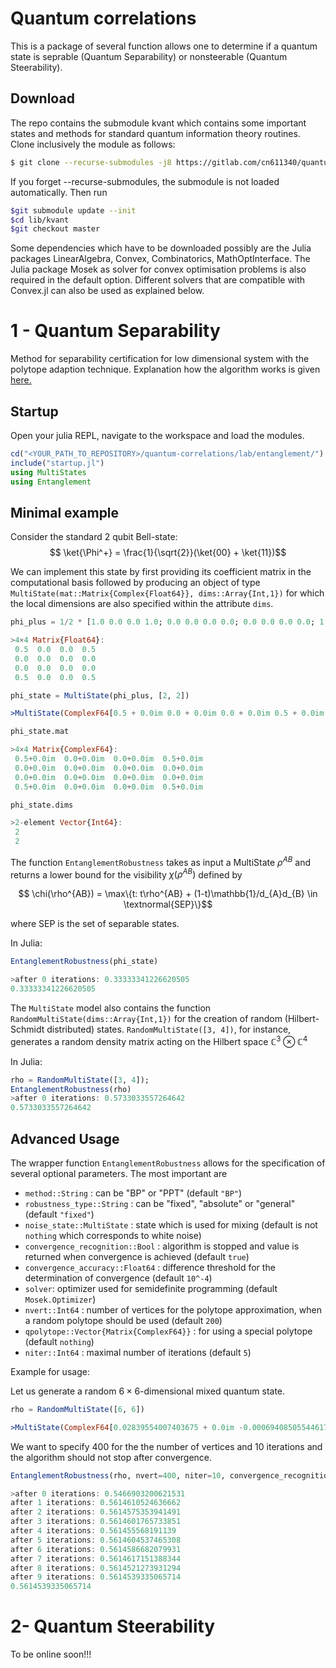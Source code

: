 # Quantum correlations

This is a package of several function allows one to determine if a quantum state is seprable (Quantum Separability) or nonsteerable (Quantum Steerability). 

## Download

The repo contains the submodule kvant which contains some important states and methods for standard quantum information theory routines. Clone inclusively the module as follows:

```bash
$ git clone --recurse-submodules -j8 https://gitlab.com/cn611340/quantum-correlations.git
```

If you forget --recurse-submodules, the submodule is not loaded automatically. 
Then run

```bash
$git submodule update --init
$cd lib/kvant 
$git checkout master 
```

Some dependencies which have to be downloaded possibly are the Julia packages LinearAlgebra, Convex, Combinatorics, MathOptInterface. The Julia package Mosek as solver for convex optimisation problems is also required in the default option. Different solvers that are compatible with Convex.jl can also be used as explained below.

# 1 - Quantum Separability

Method for separability certification for low dimensional system with the polytope adaption technique.
Explanation how the algorithm works is given [here.](https://arxiv.org/abs/2210.10054)



## Startup

Open your julia REPL, navigate to the workspace and load the modules. 

```julia
cd("<YOUR_PATH_TO_REPOSITORY>/quantum-correlations/lab/entanglement/")
include("startup.jl")
using MultiStates
using Entanglement
```
## Minimal example

Consider the standard 2 qubit Bell-state: $$ \ket{\Phi^+} = \frac{1}{\sqrt{2}}(\ket{00} + \ket{11})$$

We can implement this state by first providing its coefficient matrix in the computational basis followed by producing an object of type `MultiState(mat::Matrix{Complex{Float64}}, dims::Array{Int,1})` for which the local dimensions are also specified within the attribute `dims`.

```julia
phi_plus = 1/2 * [1.0 0.0 0.0 1.0; 0.0 0.0 0.0 0.0; 0.0 0.0 0.0 0.0; 1.0 0.0 0.0 1.0]

>4×4 Matrix{Float64}:
 0.5  0.0  0.0  0.5
 0.0  0.0  0.0  0.0
 0.0  0.0  0.0  0.0
 0.5  0.0  0.0  0.5

phi_state = MultiState(phi_plus, [2, 2])

>MultiState(ComplexF64[0.5 + 0.0im 0.0 + 0.0im 0.0 + 0.0im 0.5 + 0.0im; 0.0 + 0.0im 0.0 + 0.0im 0.0 + 0.0im 0.0 + 0.0im; 0.0 + 0.0im 0.0 + 0.0im 0.0 + 0.0im 0.0 + 0.0im; 0.5 + 0.0im 0.0 + 0.0im 0.0 + 0.0im 0.5 + 0.0im], [2, 2])

phi_state.mat

>4×4 Matrix{ComplexF64}:
 0.5+0.0im  0.0+0.0im  0.0+0.0im  0.5+0.0im
 0.0+0.0im  0.0+0.0im  0.0+0.0im  0.0+0.0im
 0.0+0.0im  0.0+0.0im  0.0+0.0im  0.0+0.0im
 0.5+0.0im  0.0+0.0im  0.0+0.0im  0.5+0.0im

phi_state.dims

>2-element Vector{Int64}:
 2
 2

```
The function `EntanglementRobustness` takes as input a MultiState $\rho^{AB}$ and returns a lower bound for the visibility $\chi(\rho^{AB})$ defined by

$$ \chi(\rho^{AB}) = \max\{t: t\rho^{AB} + (1-t)\mathbb{1}/d_{A}d_{B} \in \textnormal{SEP}\}$$

where SEP is the set of separable states.


In Julia: 

```julia
EntanglementRobustness(phi_state)

>after 0 iterations: 0.33333341226620505
0.33333341226620505
```

The `MultiState` model also contains the function `RandomMultiState(dims::Array{Int,1})` for the creation of random (Hilbert-Schmidt distributed) states. `RandomMultiState([3, 4])`, for instance,  generates a random density matrix acting on the Hilbert space $\mathbb{C}^{3}\otimes \mathbb{C}^{4}$

In Julia:

```julia
rho = RandomMultiState([3, 4]);
EntanglementRobustness(rho)
>after 0 iterations: 0.5733033557264642
0.5733033557264642
```




## Advanced Usage 

The wrapper function `EntanglementRobustness` allows for the specification of several optional parameters. The most important are
+ `method::String` : can be "BP" or "PPT" (default `"BP"`)
+ `robustness_type::String` : can be "fixed", "absolute" or "general" (default `"fixed"`)
+ `noise_state::MultiState` : state which is used for mixing (default is not `nothing` which corresponds to white noise)
+ `convergence_recognition::Bool` : algorithm is stopped and value is returned when convergence is achieved (default `true`)
+ `convergence_accuracy::Float64` :  difference threshold for the determination of convergence (default `10^-4`)
+ `solver`: optimizer used for semidefinite programming (default `Mosek.Optimizer`)
+ `nvert::Int64` : number of vertices for the polytope approximation, when a random polytope should be used (default `200`)
+ `qpolytope::Vector{Matrix{ComplexF64}}` : for using a special polytope (default `nothing`)
+ `niter::Int64` : maximal number of iterations (default `5`)

Example for usage:

Let us generate a random $6\times6$-dimensional mixed quantum state.

```julia
rho = RandomMultiState([6, 6])

>MultiState(ComplexF64[0.02839554007403675 + 0.0im -0.0006940850554461725 + 0.00025000213362680605im … -0.005562177450860705 + 0.004619487053373366im 0.005163300878255143 + 0.0005893546427879063im; -0.0006940850554461725 - 0.00025000213362680605im 0.03082528883821383 + 0.0im … -0.0023268222283501 + 0.00839683587797709im -0.0039523366601357315 + 0.002421812552710086im; … ; -0.005562177450860705 - 0.004619487053373366im -0.0023268222283501 - 0.00839683587797709im … 0.035982840013786634 + 0.0im 0.004653518174286961 - 0.0026998505565306243im; 0.005163300878255143 - 0.0005893546427879063im -0.0039523366601357315 - 0.002421812552710086im … 0.004653518174286961 + 0.0026998505565306243im 0.027113898632547172 + 0.0im], [6, 6])
```
We want to specify 400 for the the number of vertices and 10 iterations and the algorithm should not stop after convergence.

```julia
EntanglementRobustness(rho, nvert=400, niter=10, convergence_recognition=false)

>after 0 iterations: 0.5466903200621531
after 1 iterations: 0.5614610524636662
after 2 iterations: 0.5614575353941491
after 3 iterations: 0.5614601765733851
after 4 iterations: 0.561455568191139
after 5 iterations: 0.5614604537465308
after 6 iterations: 0.5614586682079931
after 7 iterations: 0.5614617151388344
after 8 iterations: 0.5614521273931294
after 9 iterations: 0.5614539335065714
0.5614539335065714
```

# 2- Quantum Steerability

To be online soon!!!

